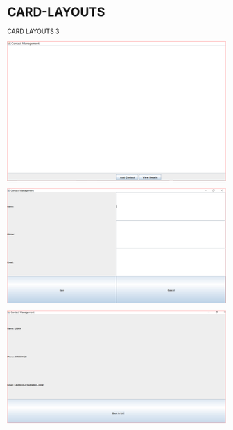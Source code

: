 # CARD-LAYOUTS
CARD LAYOUTS 3

![image alt](https://github.com/libanabdulkadir/CARD-LAYOUTS/blob/ea89c2e6ab664c9a5637aab6c5e31bbdd0ba5827/1.PNG)

![image alt](https://github.com/libanabdulkadir/CARD-LAYOUTS/blob/7d59c09eec32ee4081a077bb6c17650fc30b47dd/2.PNG)

![image alt](https://github.com/libanabdulkadir/CARD-LAYOUTS/blob/820ebe8ee4ed5b0b52fc552d88c79d0afa9fcb04/3.PNG)

